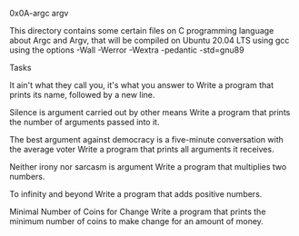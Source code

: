 0x0A-argc argv

This directory contains some certain files on C programming language about Argc and Argv, that will be compiled on Ubuntu 20.04 LTS using gcc using the options -Wall -Werror -Wextra -pedantic -std=gnu89

Tasks

It ain't what they call you, it's what you answer to
Write a program that prints its name, followed by a new line.

Silence is argument carried out by other means
Write a program that prints the number of arguments passed into it.

The best argument against democracy is a five-minute conversation with the average voter
Write a program that prints all arguments it receives.

Neither irony nor sarcasm is argument
Write a program that multiplies two numbers.

To infinity and beyond
Write a program that adds positive numbers.

Minimal Number of Coins for Change
Write a program that prints the minimum number of coins to make change for an amount of money.
